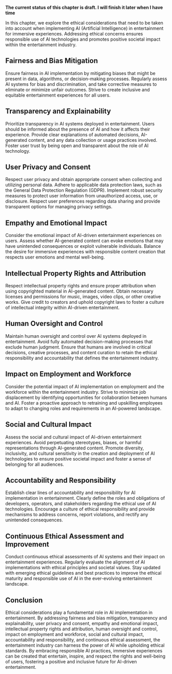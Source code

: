**The current status of this chapter is draft. I will finish it later when I have time**

In this chapter, we explore the ethical considerations that need to be taken into account when implementing AI (Artificial Intelligence) in entertainment for immersive experiences. Addressing ethical concerns ensures responsible use of AI technologies and promotes positive societal impact within the entertainment industry.

Fairness and Bias Mitigation
----------------------------

Ensure fairness in AI implementation by mitigating biases that might be present in data, algorithms, or decision-making processes. Regularly assess AI systems for bias and discrimination, and take corrective measures to eliminate or minimize unfair outcomes. Strive to create inclusive and equitable entertainment experiences for all users.

Transparency and Explainability
-------------------------------

Prioritize transparency in AI systems deployed in entertainment. Users should be informed about the presence of AI and how it affects their experience. Provide clear explanations of automated decisions, AI-generated content, and any data collection or usage practices involved. Foster user trust by being open and transparent about the role of AI technology.

User Privacy and Consent
------------------------

Respect user privacy and obtain appropriate consent when collecting and utilizing personal data. Adhere to applicable data protection laws, such as the General Data Protection Regulation (GDPR). Implement robust security measures to protect user information from unauthorized access, use, or disclosure. Respect user preferences regarding data sharing and provide transparent options for managing privacy settings.

Empathy and Emotional Impact
----------------------------

Consider the emotional impact of AI-driven entertainment experiences on users. Assess whether AI-generated content can evoke emotions that may have unintended consequences or exploit vulnerable individuals. Balance the desire for immersive experiences with responsible content creation that respects user emotions and mental well-being.

Intellectual Property Rights and Attribution
--------------------------------------------

Respect intellectual property rights and ensure proper attribution when using copyrighted material in AI-generated content. Obtain necessary licenses and permissions for music, images, video clips, or other creative works. Give credit to creators and uphold copyright laws to foster a culture of intellectual integrity within AI-driven entertainment.

Human Oversight and Control
---------------------------

Maintain human oversight and control over AI systems deployed in entertainment. Avoid fully automated decision-making processes that exclude human judgment. Ensure that humans are involved in critical decisions, creative processes, and content curation to retain the ethical responsibility and accountability that defines the entertainment industry.

Impact on Employment and Workforce
----------------------------------

Consider the potential impact of AI implementation on employment and the workforce within the entertainment industry. Strive to minimize job displacement by identifying opportunities for collaboration between humans and AI. Foster a proactive approach to retraining and upskilling employees to adapt to changing roles and requirements in an AI-powered landscape.

Social and Cultural Impact
--------------------------

Assess the social and cultural impact of AI-driven entertainment experiences. Avoid perpetuating stereotypes, biases, or harmful representations through AI-generated content. Promote diversity, inclusivity, and cultural sensitivity in the creation and deployment of AI technologies to ensure positive societal impact and foster a sense of belonging for all audiences.

Accountability and Responsibility
---------------------------------

Establish clear lines of accountability and responsibility for AI implementation in entertainment. Clearly define the roles and obligations of developers, operators, and stakeholders regarding the ethical use of AI technologies. Encourage a culture of ethical responsibility and provide mechanisms to address concerns, report violations, and rectify any unintended consequences.

Continuous Ethical Assessment and Improvement
---------------------------------------------

Conduct continuous ethical assessments of AI systems and their impact on entertainment experiences. Regularly evaluate the alignment of AI implementations with ethical principles and societal values. Stay updated with emerging ethical guidelines and best practices to improve the ethical maturity and responsible use of AI in the ever-evolving entertainment landscape.

Conclusion
----------

Ethical considerations play a fundamental role in AI implementation in entertainment. By addressing fairness and bias mitigation, transparency and explainability, user privacy and consent, empathy and emotional impact, intellectual property rights and attribution, human oversight and control, impact on employment and workforce, social and cultural impact, accountability and responsibility, and continuous ethical assessment, the entertainment industry can harness the power of AI while upholding ethical standards. By embracing responsible AI practices, immersive experiences can be created that entertain, inspire, and respect the rights and well-being of users, fostering a positive and inclusive future for AI-driven entertainment.
